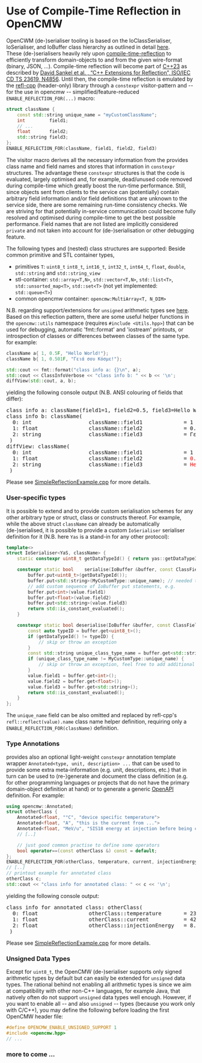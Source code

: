 # Use of Compile-Time Reflection in OpenCMW
OpenCWM (de-)serialiser tooling is based on the IoClassSerialiser, IoSerialiser, and IoBuffer class hierarchy as outlined in detail [here](IoSerialiser.md).  
These (de-)serialisers heavily rely upon [compile-time-reflection](docs/CompileTimeSerialiser.md) to efficiently transform domain-objects to and from the given wire-format (binary, JSON, ...).
Compile-time reflection will become part of [C++23](http://www.open-std.org/jtc1/sc22/wg21/docs/papers/2019/p0592r4.html) as described by [David Sankel et al. , “C++ Extensions for Reflection”, ISO/IEC CD TS 23619, N4856](http://www.open-std.org/jtc1/sc22/wg21/docs/papers/2020/n4856.pdf).
Until then, the compile-time reflection is emulated by the [refl-cpp](https://github.com/veselink1/refl-cpp) (header-only) library through a `constexpr` visitor-pattern and -- for the use in opencmw --
simplified/feature-reduced `ENABLE_REFLECTION_FOR(...)` macro:

```cpp
struct className {
    const std::string unique_name = "myCustomClassName";
    int         field1;
    // ...
    float       field2;
    std::string field3;
};
ENABLE_REFLECTION_FOR(className, field1, field2, field3) 
```
The visitor macro derives all the necessary information from the provides class name and field names and stores that information in `constexpr` structures. 
The advantage these `constexpr` structures is that the code is evaluated, largely optimised and, for example,  dead/unused code removed during compile-time 
which greatly boost the run-time performance. Still, since objects sent from clients to the service can (potentially) contain arbitrary field information 
and/or field definitions that are unknown to the service side, there are some remaining run-time consistency checks. We are striving for that potentially 
in-service communication could become fully resolved and optimised during compile-time to get the best possible performance. 
Field names that are not listed are implicitly considered `private` and not taken into account for (de-)serialisation or other debugging feature.  

The following types and (nested) class structures are supported:
Beside common primitive and STL container types, 
 * primitives `T`: `uint8_t` `int8_t`, `int16_t`, `int32_t`, `int64_t`, `float`, `double`, `std::string` and `std::string_view`
 * stl-container: `std::array<T,N>`, `std::vector<T,N>`, `std::list<T>`, `std::unsorted_map<T>`, `std::set<T>` (not yet implemented: `std::queue<T>`)
 * common opencmw container: `opencmw:MultiArray<T, N_DIM>`

N.B. regarding support/extensions for `unsigned` arithmetic types see [here](###-unsigned-data-types). Based on this reflection pattern, there are some
useful helper functions in the `opencmw::utils` namespace (requires `#include <Utils.hpp>`) that can be used for debugging, automatic 'fmt::format' and 'iostream' 
printouts, or introspection of classes or differences between classes of the same type. for example:
```cpp
className a{ 1, 0.5F, "Hello World!"};
className b{ 1, 0.501F, "Γειά σου Κόσμε!"};

std::cout << fmt::format("class info a: {}\n", a);
std::cout << ClassInfoVerbose << "class info b: " << b << '\n';
diffView(std::cout, a, b);
```

yielding the following console output (N.B. ANSI colouring of fields that differ):
<pre>
class info a: className(field1=1, field2=0.5, field3=Hello World!)
class info b: className(
  0: int                  className::field1             = 1
  1: float                className::field2             = 0.501
  2: string               className::field3             = Γειά σου Κόσμε!
 )
diffView: className(
  0: int                  className::field1             = 1
  1: float                className::field2             = <span style="color:red">0.5 vs. 0.501</span> 
  2: string               className::field3             = <span style="color:red">Hello World! vs. Γειά σου Κόσμε! </span>
 )
</pre>
Please see [SimpleReflectionExample.cpp](../concepts/serialiser/SimpleReflectionExample.cpp) for more details.

### User-specific types
It is possible to extend and to provide custom serialisation schemes for any other arbitrary type or struct, class or constructs thereof. For example, while the above struct `className` can already be automatically (de-)serialised, it is possible to provide a custom
`IoSerialiser` serialiser definition for it (N.B. here `Yas` is a stand-in for any other protocol):
```cpp
template<>
struct IoSerialiser<YaS, className> {
    static constexpr uint8_t getDataTypeId() { return yas::getDataTypeId<OTHER>(); }

    constexpr static bool    serialise(IoBuffer &buffer, const ClassField & /*field*/, const className & value) noexcept {
        buffer.put<uint8_t>(getDataTypeId());
        buffer.put<std::string>(MyCustomType::unique_name); // needed to identify class structure when de-serialising
        // add custom sequence of IoBuffer put statements, e.g.
        buffer.put<int>(value.field1)
        buffer.put<float>(value.field2)
        buffer.put<std::string>(value.field3)
        return std::is_constant_evaluated();
    }

    constexpr static bool deserialise(IoBuffer &buffer, const ClassField & /*field*/, className &value) {
        const auto typeID = buffer.get<uint8_t>();
        if (getDataTypeId() != typeID) {
            // skip or throw an exception
        }
        const std::string unique_class_type_name = buffer.get<std::string>();
        if (unique_class_type_name != MyCustomType::unique_name) {
            // skip or throw an exception, feel free to add additional type checks
        }
        value.field1 = buffer.get<int>();
        value.field2 = buffer.get<float>();
        value.field3 = buffer.get<std::string>();
        return std::is_constant_evaluated();
    }
};
```
The `unique_name` field can be also omitted and replaced by refl-cpp's `refl::reflect(value).name` class name helper definition, requiring only a `ENABLE_REFLECTION_FOR(className)` definition.

### Type Annotations
provides also an optional light-weight `constexpr` annotation template wrapper `Annotated<type, unit, description> ...` that can be used to provide some extra meta-information (e.g. unit, descriptions, etc.)
that in turn can be used to (re-)generate and document the class definition (e.g. for other programming languages or projects that do not have the primary domain-object definition at hand)
or to generate a generic [OpenAPI](https://swagger.io/specification/) definition. For example:
```cpp
using opencmw::Annotated;
struct otherClass {
    Annotated<float, "°C", "device specific temperature">                        temperature     = 23.2F;
    Annotated<float, "A", "this is the current from ...">                        current         = 42.F;
    Annotated<float, "MeV/u", "SIS18 energy at injection before being captured"> injectionEnergy = 8.44F;
    // [..]

    // just good common practise to define some operators
    bool operator==(const otherClass &) const = default;
};
ENABLE_REFLECTION_FOR(otherClass, temperature, current, injectionEnergy)
// [..]
// printout example for annotated class
otherClass c;
std::cout << "class info for annotated class: " << c << '\n';
```
yielding the following console output:
<pre>
class info for annotated class: otherClass(
  0: float                otherClass::temperature       = 23.2   // [°C] - device specific temperature
  1: float                otherClass::current           = 42.0   // [A] - this is the current from ...
  2: float                otherClass::injectionEnergy   = 8.44   // [MeV/u] - SIS18 energy at injection before being captured
 )
</pre>
Please see [SimpleReflectionExample.cpp](../concepts/serialiser/SimpleReflectionExample.cpp) for more details.

### Unsigned Data Types
Except for `uint8_t`, the OpenCMW (de-)serialiser supports only signed arithmetic types by default but can easily be extended for `unsigned` data types. 
The rational behind not enabling all arithmetic types is since we aim at compatibility with other non-C++ languages, for example Java, that natively often 
do not support `unsigned` data types well enough. However, if you want to enable all -- and also  `unsigned` -- types (because you work only with C/C++), 
you may define the following before loading the first OpenCMW header file:
```cpp
#define OPENCMW_ENABLE_UNSIGNED_SUPPORT 1
#include <opencmw.hpp>
// ...
```

### more to come ...